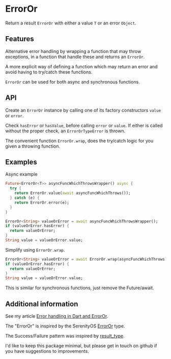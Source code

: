 # ErrorOr

Return a result `ErrorOr` with either a value `T` or an error `Object`.

## Features

Alternative error handling by wrapping a function that may throw exceptions, in
a function that handle these and returns an `ErrorOr`.

A more explicit way of defining a function which may return an error and avoid 
having to try/catch these functions.

`ErrorOr` can be used for both async and synchronous functions.

## API

Create an `ErrorOr` instance by calling one of its factory constructors `value`
or `error`.

Check `hasError` or `hasValue`, before calling `error` or `value`. If either is
called without the proper check, an `ErrorOrTypeError` is thrown.

The convenient function `ErrorOr.wrap`, does the try/catch logic for you given
a throwing function.

## Examples

Async example

```dart
Future<ErrorOr<T>> asyncFuncWhichThrowsWrapper() async {
  try {
    return ErrorOr.value(await asyncFuncWhichThrows());
  } catch (e) {
    return ErrorOr.error(e);
  }
}

ErrorOr<String> valueOrError = await asyncFuncWhichThrowsWrapper();
if (valueOrError.hasError) {
  return valueOrError;
}
String value = valueOrError.value;
```

Simplify using `ErrorOr.wrap`.

```dart
ErrorOr<String> valueOrError = await ErrorOr.wrap(asyncFuncWhichThrows)
if (valueOrError.hasError) {
  return valueOrError;
}
String value = valueOrError.value;
```

This is similar for synchronous functions, just remove the Future/await.

## Additional information

See my article [Error handling in Dart and ErrorOr](https://medium.com/@erlendf/error-handling-in-dart-and-erroror-33a04a96d7e9).

The "ErrorOr" is inspired by the SerenityOS [ErrorOr](https://github.com/SerenityOS/serenity/blob/master/AK/Error.h) type.

The Success/Failure pattern was inspired by [result_type](https://pub.dev/packages/result_type).

I'd like to keep this package minimal, but please get in touch on github if you
have suggestions to improvements.
